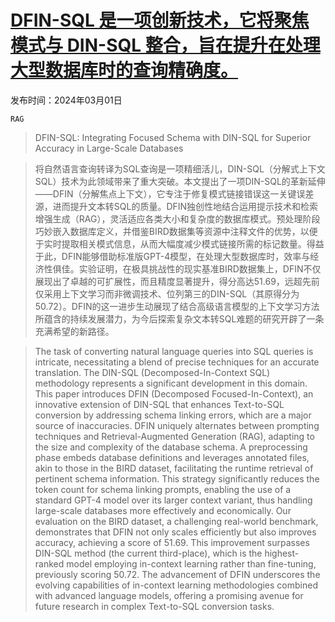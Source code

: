 # [DFIN-SQL 是一项创新技术，它将聚焦模式与 DIN-SQL 整合，旨在提升在处理大型数据库时的查询精确度。](https://arxiv.org/abs/2403.00872)

发布时间：2024年03月01日

`RAG`

> DFIN-SQL: Integrating Focused Schema with DIN-SQL for Superior Accuracy in Large-Scale Databases

> 将自然语言查询转译为SQL查询是一项精细活儿，DIN-SQL（分解式上下文SQL）技术为此领域带来了重大突破。本文提出了一项DIN-SQL的革新延伸——DFIN（分解焦点上下文），它专注于修复模式链接错误这一关键误差源，进而提升文本转SQL的质量。DFIN独创性地结合运用提示技术和检索增强生成（RAG），灵活适应各类大小和复杂度的数据库模式。预处理阶段巧妙嵌入数据库定义，并借鉴BIRD数据集等资源中注释文件的优势，以便于实时提取相关模式信息，从而大幅度减少模式链接所需的标记数量。得益于此，DFIN能够借助标准版GPT-4模型，在处理大型数据库时，效率与经济性俱佳。实验证明，在极具挑战性的现实基准BIRD数据集上，DFIN不仅展现出了卓越的可扩展性，而且精度显著提升，得分高达51.69，远超先前仅采用上下文学习而非微调技术、位列第三的DIN-SQL（其原得分为50.72）。DFIN的这一进步生动展现了结合高级语言模型的上下文学习方法所蕴含的持续发展潜力，为今后探索复杂文本转SQL难题的研究开辟了一条充满希望的新路径。

> The task of converting natural language queries into SQL queries is intricate, necessitating a blend of precise techniques for an accurate translation. The DIN-SQL (Decomposed-In-Context SQL) methodology represents a significant development in this domain. This paper introduces DFIN (Decomposed Focused-In-Context), an innovative extension of DIN-SQL that enhances Text-to-SQL conversion by addressing schema linking errors, which are a major source of inaccuracies. DFIN uniquely alternates between prompting techniques and Retrieval-Augmented Generation (RAG), adapting to the size and complexity of the database schema. A preprocessing phase embeds database definitions and leverages annotated files, akin to those in the BIRD dataset, facilitating the runtime retrieval of pertinent schema information. This strategy significantly reduces the token count for schema linking prompts, enabling the use of a standard GPT-4 model over its larger context variant, thus handling large-scale databases more effectively and economically. Our evaluation on the BIRD dataset, a challenging real-world benchmark, demonstrates that DFIN not only scales efficiently but also improves accuracy, achieving a score of 51.69. This improvement surpasses DIN-SQL method (the current third-place), which is the highest-ranked model employing in-context learning rather than fine-tuning, previously scoring 50.72. The advancement of DFIN underscores the evolving capabilities of in-context learning methodologies combined with advanced language models, offering a promising avenue for future research in complex Text-to-SQL conversion tasks.